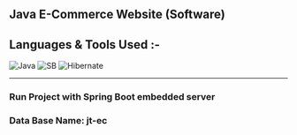 <!-- # JT-Project

Run Project with embedded server<br>
Data Base Name : jt-ec
 -->
 
 
<!-- ## Description -->

<h2>Java E-Commerce Website (Software) </h2>

 ## Languages & Tools Used :-
![Java](https://img.shields.io/badge/Java-ED8B00?style=for-the-badge&logo=java&logoColor=white)
![SB](https://img.shields.io/badge/Spring_Boot-F2F4F9?style=for-the-badge&logo=spring-boot)
![Hibernate](https://img.shields.io/badge/Hibernate-59666C?style=for-the-badge&logo=Hibernate&logoColor=white)
<br> 
<hr>

<h3>Run Project with Spring Boot embedded server</h3>
<h3>Data Base Name: <b>jt-ec</b></h3>






